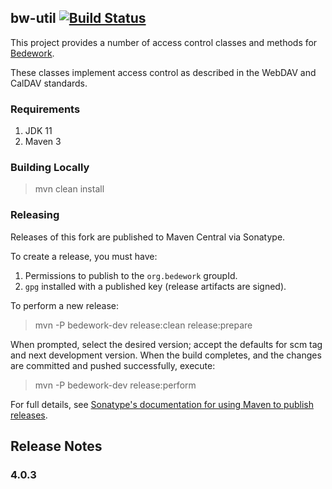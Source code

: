 ## bw-util [![Build Status](https://travis-ci.org/Bedework/bw-access.svg)](https://travis-ci.org/Bedework/bw-access)

This project provides a number of access control classes and methods for
[Bedework](https://www.apereo.org/projects/bedework).

These classes implement access control as described in the WebDAV and
 CalDAV standards.

### Requirements

1. JDK 11
2. Maven 3

### Building Locally

> mvn clean install

### Releasing

Releases of this fork are published to Maven Central via Sonatype.

To create a release, you must have:

1. Permissions to publish to the `org.bedework` groupId.
2. `gpg` installed with a published key (release artifacts are signed).

To perform a new release:

> mvn -P bedework-dev release:clean release:prepare

When prompted, select the desired version; accept the defaults for scm tag and next development version.
When the build completes, and the changes are committed and pushed successfully, execute:

> mvn -P bedework-dev release:perform

For full details, see [Sonatype's documentation for using Maven to publish releases](http://central.sonatype.org/pages/apache-maven.html).

## Release Notes
### 4.0.3
